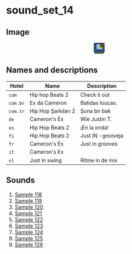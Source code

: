 # sound_set_14

## Image

<div align="center">

![sound_set_14](../uploads/imgs/14.gif)

</div>

## Names and descriptions

| Hotel | Name | Description |
|-|-|-|
| `com` | Hip hop Beats 2 | Check it out |
| `com.br` | Ex da Cameron | Batidas loucas. |
| `com.tr` | Hip Hop Şarkıları 2 | Şuna bir bak |
| `de` | Cameron's Ex | Wie Justin T. |
| `es` | Hip Hop Beats 2 | ¡En la onda! |
| `fi` | Hip Hop Beats 2 | Just IN -grooveja |
| `fr` | Cameron's Ex | Just in grooves |
| `it` | Cameron's Ex |  |
| `nl` | Just in swing | Ritme in de mix |

## Sounds

1. [Sample 118](../uploads/sounds/sound_machine_sample_118.mp3)
1. [Sample 119](../uploads/sounds/sound_machine_sample_119.mp3)
1. [Sample 120](../uploads/sounds/sound_machine_sample_120.mp3)
1. [Sample 121](../uploads/sounds/sound_machine_sample_121.mp3)
1. [Sample 122](../uploads/sounds/sound_machine_sample_122.mp3)
1. [Sample 123](../uploads/sounds/sound_machine_sample_123.mp3)
1. [Sample 124](../uploads/sounds/sound_machine_sample_124.mp3)
1. [Sample 125](../uploads/sounds/sound_machine_sample_125.mp3)
1. [Sample 126](../uploads/sounds/sound_machine_sample_126.mp3)